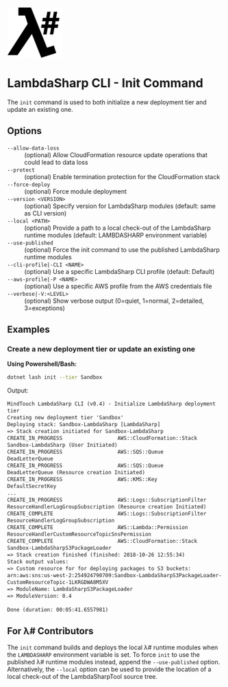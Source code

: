 ![λ#](../../../Docs/LambdaSharp_v2_small.png)

# LambdaSharp CLI - Init Command

The `init` command is used to both initialize a new deployment tier and update an existing one.

## Options

<dl>

<dt><code>--allow-data-loss</code></dt>
<dd>(optional) Allow CloudFormation resource update operations that could lead to data loss</dd>

<dt><code>--protect</code></dt>
<dd>(optional) Enable termination protection for the CloudFormation stack</dd>

<dt><code>--force-deploy</code></dt>
<dd>(optional) Force module deployment</dd>

<dt><code>--version &lt;VERSION&gt;</code></dt>
<dd>(optional) Specify version for LambdaSharp modules (default: same as CLI version)</dd>

<dt><code>--local &lt;PATH&gt;</code></dt>
<dd>(optional) Provide a path to a local check-out of the LambdaSharp runtime modules (default: LAMBDASHARP environment variable)</dd>

<dt><code>--use-published</code></dt>
<dd>(optional) Force the init command to use the published LambdaSharp runtime modules</dd>

<dt><code>--cli-profile|-CLI &lt;NAME&gt;</code></dt>
<dd>(optional) Use a specific LambdaSharp CLI profile (default: Default)</dd>

<dt><code>--aws-profile|-P &lt;NAME&gt;</code></dt>
<dd>(optional) Use a specific AWS profile from the AWS credentials file</dd>

<dt><code>--verbose|-V:&lt;LEVEL&gt;</code></dt>
<dd>(optional) Show verbose output (0=quiet, 1=normal, 2=detailed, 3=exceptions)</dd>

</dl>

## Examples

### Create a new deployment tier or update an existing one

__Using Powershell/Bash:__
```bash
dotnet lash init --tier Sandbox
```

Output:
```
MindTouch LambdaSharp CLI (v0.4) - Initialize LambdaSharp deployment tier
Creating new deployment tier 'Sandbox'
Deploying stack: Sandbox-LambdaSharp [LambdaSharp]
=> Stack creation initiated for Sandbox-LambdaSharp
CREATE_IN_PROGRESS                  AWS::CloudFormation::Stack                              Sandbox-LambdaSharp (User Initiated)
CREATE_IN_PROGRESS                  AWS::SQS::Queue                                         DeadLetterQueue
CREATE_IN_PROGRESS                  AWS::SQS::Queue                                         DeadLetterQueue (Resource creation Initiated)
CREATE_IN_PROGRESS                  AWS::KMS::Key                                           DefaultSecretKey
...
CREATE_IN_PROGRESS                  AWS::Logs::SubscriptionFilter                           ResourceHandlerLogGroupSubscription (Resource creation Initiated)
CREATE_COMPLETE                     AWS::Logs::SubscriptionFilter                           ResourceHandlerLogGroupSubscription
CREATE_COMPLETE                     AWS::Lambda::Permission                                 ResourceHandlerCustomResourceTopicSnsPermission
CREATE_COMPLETE                     AWS::CloudFormation::Stack                              Sandbox-LambdaSharpS3PackageLoader
=> Stack creation finished (finished: 2018-10-26 12:55:34)
Stack output values:
=> Custom resource for for deploying packages to S3 buckets: arn:aws:sns:us-west-2:254924790709:Sandbox-LambdaSharpS3PackageLoader-CustomResourceTopic-1LKRGDWA8M5XV
=> ModuleName: LambdaSharpS3PackageLoader
=> ModuleVersion: 0.4

Done (duration: 00:05:41.6557981)
```

## For λ# Contributors
The `init` command builds and deploys the local λ# runtime modules when the `LAMBDASHARP` environment variable is set. To force `init` to use the published λ# runtime modules instead, append the `--use-published` option. Alternatively, the `--local` option can be used to provide the location of a local check-out of the LambdaSharpTool source tree.

